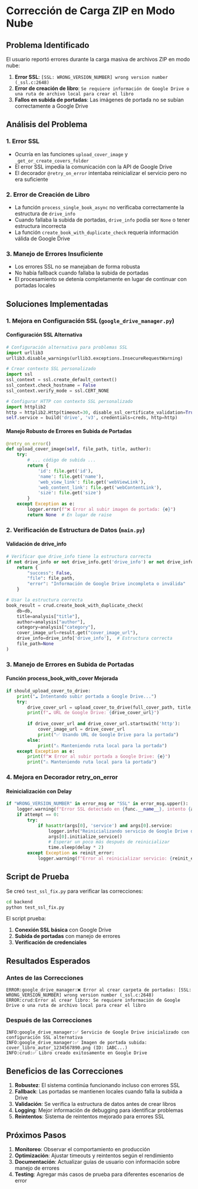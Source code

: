 # Corrección de Carga ZIP en Modo Nube

## Problema Identificado

El usuario reportó errores durante la carga masiva de archivos ZIP en modo nube:

1. **Error SSL**: `[SSL: WRONG_VERSION_NUMBER] wrong version number (_ssl.c:2648)`
2. **Error de creación de libro**: `Se requiere información de Google Drive o una ruta de archivo local para crear el libro`
3. **Fallos en subida de portadas**: Las imágenes de portada no se subían correctamente a Google Drive

## Análisis del Problema

### 1. Error SSL
- Ocurría en las funciones `upload_cover_image` y `_get_or_create_covers_folder`
- El error SSL impedía la comunicación con la API de Google Drive
- El decorador `@retry_on_error` intentaba reinicializar el servicio pero no era suficiente

### 2. Error de Creación de Libro
- La función `process_single_book_async` no verificaba correctamente la estructura de `drive_info`
- Cuando fallaba la subida de portadas, `drive_info` podía ser `None` o tener estructura incorrecta
- La función `create_book_with_duplicate_check` requería información válida de Google Drive

### 3. Manejo de Errores Insuficiente
- Los errores SSL no se manejaban de forma robusta
- No había fallback cuando fallaba la subida de portadas
- El procesamiento se detenía completamente en lugar de continuar con portadas locales

## Soluciones Implementadas

### 1. Mejora en Configuración SSL (`google_drive_manager.py`)

#### Configuración SSL Alternativa
```python
# Configuración alternativa para problemas SSL
import urllib3
urllib3.disable_warnings(urllib3.exceptions.InsecureRequestWarning)

# Crear contexto SSL personalizado
import ssl
ssl_context = ssl.create_default_context()
ssl_context.check_hostname = False
ssl_context.verify_mode = ssl.CERT_NONE

# Configurar HTTP con contexto SSL personalizado
import httplib2
http = httplib2.Http(timeout=30, disable_ssl_certificate_validation=True)
self.service = build('drive', 'v3', credentials=creds, http=http)
```

#### Manejo Robusto de Errores en Subida de Portadas
```python
@retry_on_error()
def upload_cover_image(self, file_path, title, author):
    try:
        # ... código de subida ...
        return {
            'id': file.get('id'),
            'name': file.get('name'),
            'web_view_link': file.get('webViewLink'),
            'web_content_link': file.get('webContentLink'),
            'size': file.get('size')
        }
    except Exception as e:
        logger.error(f"❌ Error al subir imagen de portada: {e}")
        return None  # En lugar de raise
```

### 2. Verificación de Estructura de Datos (`main.py`)

#### Validación de drive_info
```python
# Verificar que drive_info tiene la estructura correcta
if not drive_info or not drive_info.get('drive_info') or not drive_info['drive_info'].get('id'):
    return {
        "success": False,
        "file": file_path,
        "error": "Información de Google Drive incompleta o inválida"
    }

# Usar la estructura correcta
book_result = crud.create_book_with_duplicate_check(
    db=db,
    title=analysis["title"],
    author=analysis["author"],
    category=analysis["category"],
    cover_image_url=result.get("cover_image_url"),
    drive_info=drive_info['drive_info'],  # Estructura correcta
    file_path=None
)
```

### 3. Manejo de Errores en Subida de Portadas

#### Función process_book_with_cover Mejorada
```python
if should_upload_cover_to_drive:
    print("☁️ Intentando subir portada a Google Drive...")
    try:
        drive_cover_url = upload_cover_to_drive(full_cover_path, title, author)
        print(f"☁️ URL de Google Drive: {drive_cover_url}")
        
        if drive_cover_url and drive_cover_url.startswith('http'):
            cover_image_url = drive_cover_url
            print("✅ Usando URL de Google Drive para la portada")
        else:
            print("⚠️ Manteniendo ruta local para la portada")
    except Exception as e:
        print(f"❌ Error al subir portada a Google Drive: {e}")
        print("⚠️ Manteniendo ruta local para la portada")
```

### 4. Mejora en Decorador retry_on_error

#### Reinicialización con Delay
```python
if "WRONG_VERSION_NUMBER" in error_msg or "SSL" in error_msg.upper():
    logger.warning(f"Error SSL detectado en {func.__name__}, intento {attempt + 1}/{max_retries}")
    if attempt == 0:
        try:
            if hasattr(args[0], 'service') and args[0].service:
                logger.info("Reinicializando servicio de Google Drive debido a error SSL...")
                args[0].initialize_service()
                # Esperar un poco más después de reinicializar
                time.sleep(delay * 2)
        except Exception as reinit_error:
            logger.warning(f"Error al reinicializar servicio: {reinit_error}")
```

## Script de Prueba

Se creó `test_ssl_fix.py` para verificar las correcciones:

```bash
cd backend
python test_ssl_fix.py
```

El script prueba:
1. **Conexión SSL básica** con Google Drive
2. **Subida de portadas** con manejo de errores
3. **Verificación de credenciales**

## Resultados Esperados

### Antes de las Correcciones
```
ERROR:google_drive_manager:❌ Error al crear carpeta de portadas: [SSL: WRONG_VERSION_NUMBER] wrong version number (_ssl.c:2648)
ERROR:crud:Error al crear libro: Se requiere información de Google Drive o una ruta de archivo local para crear el libro
```

### Después de las Correcciones
```
INFO:google_drive_manager:✅ Servicio de Google Drive inicializado con configuración SSL alternativa
INFO:google_drive_manager:✅ Imagen de portada subida: cover_libro_autor_1234567890.png (ID: 1ABC...)
INFO:crud:✅ Libro creado exitosamente en Google Drive
```

## Beneficios de las Correcciones

1. **Robustez**: El sistema continúa funcionando incluso con errores SSL
2. **Fallback**: Las portadas se mantienen locales cuando falla la subida a Drive
3. **Validación**: Se verifica la estructura de datos antes de crear libros
4. **Logging**: Mejor información de debugging para identificar problemas
5. **Reintentos**: Sistema de reintentos mejorado para errores SSL

## Próximos Pasos

1. **Monitoreo**: Observar el comportamiento en producción
2. **Optimización**: Ajustar timeouts y reintentos según el rendimiento
3. **Documentación**: Actualizar guías de usuario con información sobre manejo de errores
4. **Testing**: Agregar más casos de prueba para diferentes escenarios de error 